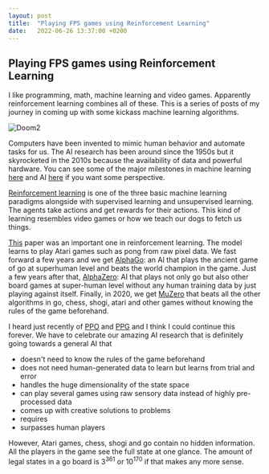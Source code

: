 ```yaml
---
layout: post
title:  "Playing FPS games using Reinforcement Learning"
date:   2022-06-26 13:37:00 +0200
---
```


## Playing FPS games using Reinforcement Learning

I like programming, math, machine learning and video games. Apparently reinforcement learning combines all of these. This is a series of posts of my journey in coming up with some kickass machine learning algorithms.

![Doom2]({{site.baseurl}}/assets/doom2.jpg)


Computers have been invented to mimic human behavior and automate tasks for us. The AI research has been around since the 1950s but it skyrocketed in the 2010s because the availability of data and powerful hardware. You can see some of the major milestones in machine learning [here](https://en.wikipedia.org/wiki/Timeline_of_machine_learning) and AI [here](https://en.wikipedia.org/wiki/Timeline_of_artificial_intelligence) if you want some perspective.

[Reinforcement learning](https://www.amazon.com/Reinforcement-Learning-Introduction-Adaptive-Computation/dp/0262039249/ref=dp_ob_title_bk) is one of the three basic machine learning paradigms alongside with supervised learning and unsupervised learning. The agents take actions and get rewards for their actions. This kind of learning resembles video games or how we teach our dogs to fetch us things.

[This](https://arxiv.org/abs/1312.5602) paper was an important one in reinforcement learning. The model learns to play Atari games such as pong from raw pixel data. We fast forward a few years and we get [AlphaGo](https://www.deepmind.com/research/highlighted-research/alphago): an AI that plays the ancient game of go at superhuman level and beats the world champion in the game. Just a few years after that, [AlphaZero](https://www.deepmind.com/blog/alphazero-shedding-new-light-on-chess-shogi-and-go): AI that plays not only go but also other board games at super-human level without any human training data by just playing against itself. Finally, in 2020, we get [MuZero](https://www.deepmind.com/blog/muzero-mastering-go-chess-shogi-and-atari-without-rules) that beats all the other algorithms in go, chess, shogi, atari and other games without knowing the rules of the game beforehand.

I heard just recently of [PPO](https://openai.com/blog/openai-baselines-ppo/) and [PPG](https://arxiv.org/abs/2009.04416) and I think I could continue this forever. We have to celebrate our amazing AI research that is definitely going towards a general AI that

- doesn't need to know the rules of the game beforehand
- does not need human-generated data to learn but learns from trial and error
- handles the huge dimensionality of the state space
- can play several games using raw sensory data instead of highly pre-processed data
- comes up with creative solutions to problems
- requires 
- surpasses human players

However, Atari games, chess, shogi and go contain no hidden information. All the players in the game see the full state at one glance. The amount of legal states in a go board is $3^{361}$ or $10^{170}$ if that makes any more sense.


